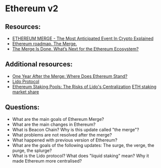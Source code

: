 # Ethereum v2

## Resources:

* [ETHEREUM MERGE - The Most Anticipated Event In Crypto Explained](https://finematics.com/the-ethereum-merge-explained/)
* [Ethereum roadmap. The Merge.](https://ethereum.org/en/roadmap/merge/)
* [The Merge Is Done. What’s Next for the Ethereum Ecosystem?](https://consensys.net/blog/news/the-merge-is-done-whats-next-for-the-ethereum-ecosystem/)

## Additional resources:

* [One Year After the Merge: Where Does Ethereum Stand?](https://decrypt.co/197341/one-year-after-the-merge-where-does-ethereum-stand)
* [Lido Protocol](https://medium.com/bracket-labs/lido-protocol-48ceb046aa1a)
* [Ethereum Staking Pools: The Risks of Lido's Centralization](https://www.hord.fi/blog/ethereum-staking-pools-the-risks-of-lidos-centralization) [ETH staking market share](https://dune.com/hildobby/eth2-staking)

## Questions:

* What are the main goals of Ethereum Merge?
* What are the main changes in Ethereum?
* What is Beacon Chain? Why is this update called "the merge"?  
* What problems are not resolved after the merge?
* What happened with previous version of Ethereum?
* What are the goals of the following updates: The surge, the verge, the purge, the splurge?
* What is the Lido protocol? What does "liquid staking" mean? Why it made Ethereum more centralised?
